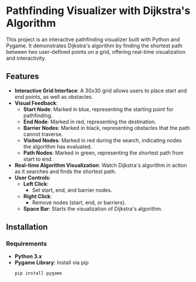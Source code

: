 # Pathfinding Visualizer with Dijkstra's Algorithm

This project is an interactive pathfinding visualizer built with Python and Pygame. It demonstrates Dijkstra's algorithm by finding the shortest path between two user-defined points on a grid, offering real-time visualization and interactivity.

## Features

- **Interactive Grid Interface**: A 30x30 grid allows users to place start and end points, as well as obstacles.
- **Visual Feedback**:
  - **Start Node**: Marked in blue, representing the starting point for pathfinding.
  - **End Node**: Marked in red, representing the destination.
  - **Barrier Nodes**: Marked in black, representing obstacles that the path cannot traverse.
  - **Visited Nodes**: Marked in red during the search, indicating nodes the algorithm has evaluated.
  - **Path Nodes**: Marked in green, representing the shortest path from start to end.
- **Real-time Algorithm Visualization**: Watch Dijkstra's algorithm in action as it searches and finds the shortest path.
- **User Controls**:
  - **Left Click**:
    - Set start, end, and barrier nodes.
  - **Right Click**:
    - Remove nodes (start, end, or barriers).
  - **Space Bar**: Starts the visualization of Dijkstra's algorithm.

## Installation

### Requirements
- **Python 3.x**
- **Pygame Library**: Install via pip
  ```bash
  pip install pygame
